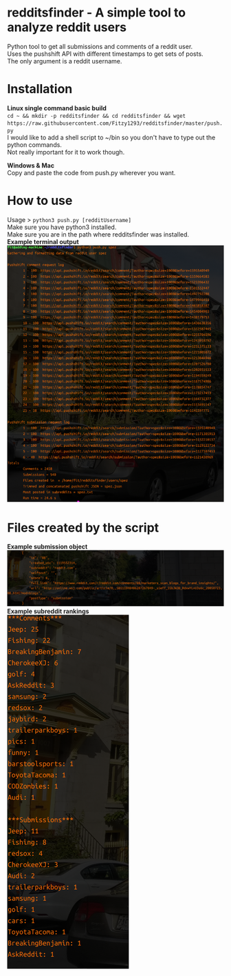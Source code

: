 # redditsfinder - A simple tool to analyze reddit users
Python tool to get all submissions and comments of a reddit user. \
Uses the pushshift API with different timestamps to get sets of posts. \
The only argument is a reddit username. 

# Installation 
**Linux single command basic build**\
`cd ~ && mkdir -p redditsfinder && cd redditsfinder && wget https://raw.githubusercontent.com/Fitzy1293/redditsfinder/master/push.py`\
I would like to add a shell script to ~/bin so you don't have to type out the python commands.\
Not really important for it to work though.

**Windows & Mac**\
Copy and paste the code from push.py wherever you want. 





# How to use
Usage > `python3 push.py [redditUsername]` \
Make sure you have python3 installed.\
Make sure you are in the path where redditsfinder was installed. \
**Example terminal output**\
![Alt text](runScript.png?raw=true "Optional Title")

# Files created by the script
**Example submission object**
![Alt text](genericObject.png?raw=true "Optional Title") \
**Example subreddit rankings**\
![Alt text](rank.png?raw=true "Optional Title")

